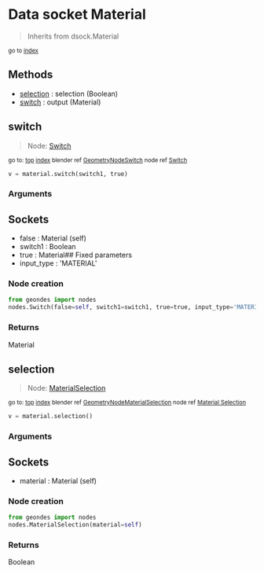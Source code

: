 
# Data socket Material

> Inherits from dsock.Material
  
<sub>go to [index](/docs/index.md)</sub>



## Methods

- [selection](#selection) : selection (Boolean)
- [switch](#switch) : output (Material)

## switch

> Node: [Switch](/docs/nodes/Switch.md)
  
<sub>go to: [top](#data-socket-material) [index](/docs/index.md)
blender ref [GeometryNodeSwitch](https://docs.blender.org/api/current/bpy.types.GeometryNodeSwitch.html)
node ref [Switch](https://docs.blender.org/manual/en/latest/modeling/geometry_nodes/utilities/switch.html) </sub>

```python
v = material.switch(switch1, true)
```

### Arguments

## Sockets
- false : Material (self)
- switch1 : Boolean
- true : Material## Fixed parameters
- input_type : 'MATERIAL'

### Node creation

```python
from geondes import nodes
nodes.Switch(false=self, switch1=switch1, true=true, input_type='MATERIAL')
```

### Returns

Material


## selection

> Node: [MaterialSelection](/docs/nodes/MaterialSelection.md)
  
<sub>go to: [top](#data-socket-material) [index](/docs/index.md)
blender ref [GeometryNodeMaterialSelection](https://docs.blender.org/api/current/bpy.types.GeometryNodeMaterialSelection.html)
node ref [Material Selection](https://docs.blender.org/manual/en/latest/modeling/geometry_nodes/material/material_selection.html) </sub>

```python
v = material.selection()
```

### Arguments

## Sockets
- material : Material (self)

### Node creation

```python
from geondes import nodes
nodes.MaterialSelection(material=self)
```

### Returns

Boolean

